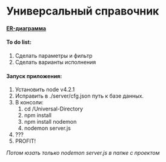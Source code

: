 # Универсальный справочник

#### [ER-диаграмма](../master/er-diagram.jpg)

#### To do list:
1. Сделать параметры и фильтр
2. Сделать варианты исполнения


#### Запуск приложения:
1. Установить node v4.2.1
2. Исправить в ./server/cfg.json путь к базе данных.
3. В консоли:
    1. cd /Universal-Directory
    2. npm install
    3. npm install nodemon
    4. nodemon server.js
3. ???
4. PROFIT!

*Потом юзать только nodemon server.js в папке с проектом*


